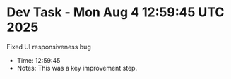 # Dev Task - Mon Aug  4 12:59:45 UTC 2025
Fixed UI responsiveness bug
- Time: 12:59:45
- Notes: This was a key improvement step.
